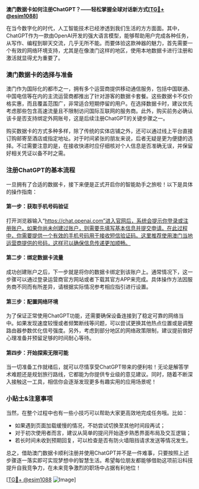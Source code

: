 **澳门数据卡如何注册ChatGPT？——轻松掌握全球对话新方式[[TG💪+ @esim1088](https://t.me/s/esim1088)]**

在当今数字化的时代，人工智能技术已经渗透到我们生活的方方面面。其中，ChatGPT作为一款由OpenAI开发的强大语言模型，能够帮助用户完成各种任务，从写作、编程到聊天交流，几乎无所不能。而要体验这款神器的魅力，首先需要一个有效的网络环境支持，尤其是在像澳门这样的地区，使用本地数据卡进行注册和激活就显得尤为重要了。

### 澳门数据卡的选择与准备

澳门作为国际化的都市之一，拥有多个运营商提供移动通信服务，包括中国联通、中国电信等在内的主流运营商都推出了针对游客的数据卡套餐。这些数据卡不仅价格实惠，而且覆盖范围广，非常适合短期停留的用户。在选择数据卡时，建议优先考虑那些包含高速流量且不限制访问国际互联网的服务商。此外，购买前务必确认该卡是否支持绑定外网账号，这是后续注册ChatGPT的关键步骤之一。

购买数据卡的方式多种多样，除了传统的实体店铺之外，还可以通过线上平台直接订购邮寄至酒店或指定地址。对于时间紧张的朋友来说，后者无疑是更为便捷的选择。不过需要注意的是，在接收快递时应仔细核对个人信息是否准确无误，并保留好相关凭证以备不时之需。

### 注册ChatGPT的基本流程

一旦拥有了合适的数据卡，接下来便是正式开启你的智能助手之旅啦！以下是具体的操作指南：

#### 第一步：获取手机号码验证
打开浏览器输入“https://chat.openai.com”进入官网后，系统会提示你登录或注册账户。如果你尚未创建过账户，则需要先填写基本信息并提交申请。在此过程中，你需要提供一个有效的手机号码用于接收短信验证码。这里推荐使用澳门当地运营商提供的号码，这样可以确保信息传递更加顺畅。

#### 第二步：绑定数据卡流量
成功创建账户之后，下一步就是将你的数据卡绑定到该账户上。通常情况下，这一步骤可以通过登录运营商官方网站或者下载其官方APP来完成。具体操作方法因服务商不同而有所差异，请根据实际情况参考相应指引进行设置。

#### 第三步：配置网络环境
为了保证正常使用ChatGPT功能，还需要确保设备连接到了稳定可靠的网络当中。如果发现速度较慢或者频繁断线等问题，可以尝试更换其他热点位置或是调整路由器参数优化信号强度。另外，考虑到部分地区的网络政策限制，建议提前做好心理准备并预留足够的时间耐心等待。

#### 第四步：开始探索无限可能
当一切准备工作就绪后，就可以尽情享受ChatGPT带来的便利啦！无论是解答学术难题还是规划旅行路线，它都能为你提供专业级的意见建议。同时，随着不断深入接触这一工具，相信你会逐渐发现更多有趣实用的应用场景呢！

### 小贴士&注意事项

当然，在整个过程中也有一些小技巧可以帮助大家更高效地完成任务哦。比如：
- 如果遇到页面加载缓慢的情况，不妨尝试切换至其他时间段再试；
- 对于初次使用者而言，建议从简单的提问开始逐步熟悉界面布局及交互逻辑；
- 若长时间未收到预期回复，可以检查是否有防火墙阻挡请求发送等情况发生。

总之，借助澳门数据卡顺利注册并使用ChatGPT并不是一件难事，只要按照上述步骤逐一落实即可实现梦想中的智慧生活。希望每位朋友都能够借助这项前沿科技提升自我竞争力，在未来竞争激烈的职场中占据有利地位！

[[TG💪+ @esim1088](https://t.me/s/esim1088) ![Image](https://i.postimg.cc/4NQfJmqS/Snipaste-2025-05-13-00-14-12.png)]